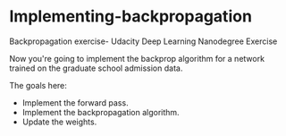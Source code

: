 # Implementing-backpropagation

Backpropagation exercise- Udacity Deep Learning Nanodegree Exercise
  
Now you're going to implement the backprop algorithm for a network trained on the graduate school admission data.  
  
The goals here:  
  
- Implement the forward pass.
- Implement the backpropagation algorithm.
- Update the weights.
